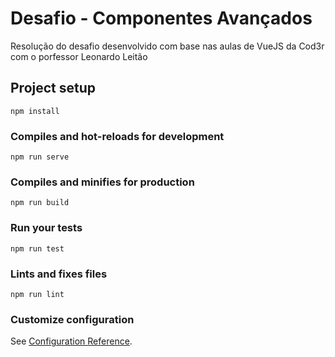 # Desafio - Componentes Avançados
Resolução do desafio desenvolvido com base nas aulas de VueJS da Cod3r com o porfessor Leonardo Leitão

## Project setup
```
npm install
```

### Compiles and hot-reloads for development
```
npm run serve
```

### Compiles and minifies for production
```
npm run build
```

### Run your tests
```
npm run test
```

### Lints and fixes files
```
npm run lint
```

### Customize configuration
See [Configuration Reference](https://cli.vuejs.org/config/).
